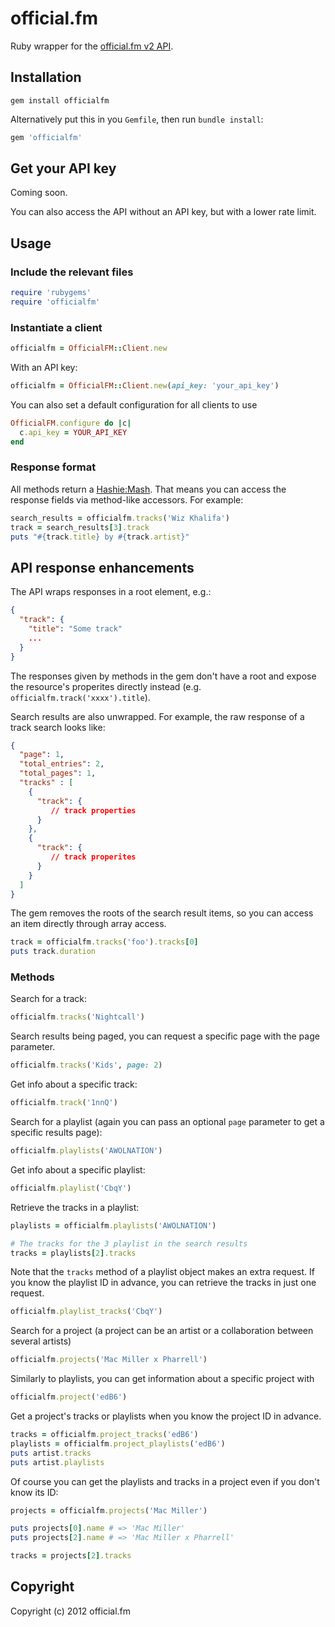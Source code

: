 # official.fm

Ruby wrapper for the [official.fm v2 API](http://dev.official.fm/).

## Installation

    gem install officialfm

Alternatively put this in you `Gemfile`, then run `bundle install`:

```ruby
gem 'officialfm'
```

## Get your API key

Coming soon.

You can also access the API without an API key, but with a lower rate limit.

## Usage

### Include the relevant files

```ruby
require 'rubygems'
require 'officialfm'
```

### Instantiate a client

```ruby
officialfm = OfficialFM::Client.new
```

With an API key:

```ruby
officialfm = OfficialFM::Client.new(api_key: 'your_api_key')
```

You can also set a default configuration for all clients to use

```ruby
OfficialFM.configure do |c|
  c.api_key = YOUR_API_KEY
end
```

### Response format

All methods return a
[Hashie:Mash](http://rdoc.info/github/intridea/hashie/Hashie/Mash).  That means
you can access the response fields via method-like accessors. For example:

```ruby
search_results = officialfm.tracks('Wiz Khalifa')
track = search_results[3].track
puts "#{track.title} by #{track.artist}"
```

## API response enhancements

The API wraps responses in a root element, e.g.:

```json
{
  "track": {
    "title": "Some track"
    ...
  }
}
```

The responses given by methods in the gem don't have a root and expose the
resource's properites directly instead (e.g. `officialfm.track('xxxx').title`).

Search results are also unwrapped. For example, the raw response of a track
search looks like:

```json
{
  "page": 1,
  "total_entries": 2,
  "total_pages": 1,
  "tracks" : [
    {
      "track": {
         // track properties
      }
    },
    {
      "track": {
         // track properites
      }
    }
  ]
}
```

The gem removes the roots of the search result items, so you can access an item
directly through array access.

```ruby
track = officialfm.tracks('foo').tracks[0]
puts track.duration
```


### Methods

Search for a track:

```ruby
officialfm.tracks('Nightcall')
```

Search results being paged, you can request a specific page with the page parameter.

```ruby
officialfm.tracks('Kids', page: 2)
```

Get info about a specific track:

```ruby
officialfm.track('1nnQ')
```

Search for a playlist (again you can pass an optional `page` parameter to get a
specific results page):

```ruby
officialfm.playlists('AWOLNATION')
```

Get info about a specific playlist:

```ruby
officialfm.playlist('CbqY')
```

Retrieve the tracks in a playlist:

```ruby
playlists = officialfm.playlists('AWOLNATION')

# The tracks for the 3 playlist in the search results
tracks = playlists[2].tracks
```

Note that the `tracks` method of a playlist object makes an extra request. If
you know the playlist ID in advance, you can retrieve the tracks in just one
request.

```ruby
officialfm.playlist_tracks('CbqY')
```

Search for a project (a project can be an artist or a collaboration between several artists)

```ruby
officialfm.projects('Mac Miller x Pharrell')
```

Similarly to playlists, you can get information about a specific project with

```ruby
officialfm.project('edB6')
```

Get a project's tracks or playlists when you know the project ID in advance.

```ruby
tracks = officialfm.project_tracks('edB6')
playlists = officialfm.project_playlists('edB6')
puts artist.tracks
puts artist.playlists
```

Of course you can get the playlists and tracks in a project even if you don't know its ID:

```ruby
projects = officialfm.projects('Mac Miller')

puts projects[0].name # => 'Mac Miller'
puts projects[2].name # => 'Mac Miller x Pharrell'

tracks = projects[2].tracks

```


## Copyright

Copyright (c) 2012 official.fm

